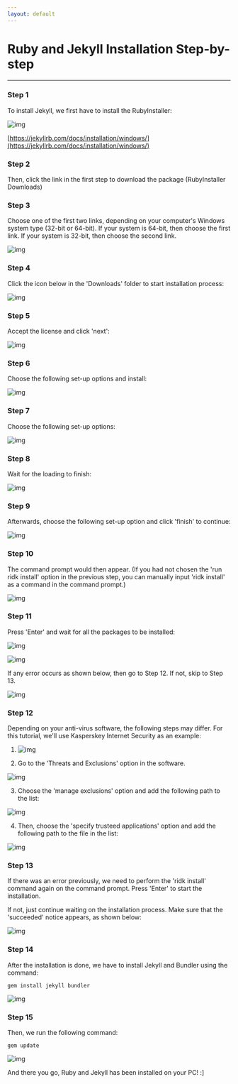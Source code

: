 ```yaml
---
layout: default
---
```


# Ruby and Jekyll Installation Step-by-step
----

### Step 1
To install Jekyll, we first have to install the RubyInstaller:

![img](https://raw.githubusercontent.com/UI-FASILKOM-OS/extra182/master/SandBox/nardienapratama/img/installjekyll.JPG)

[https://jekyllrb.com/docs/installation/windows/](https://jekyllrb.com/docs/installation/windows/)

### Step 2
Then, click the link in the first step to download the package (RubyInstaller Downloads)

### Step 3
Choose one of the first two links, depending on your computer's Windows system type (32-bit or 64-bit). If your system is 64-bit, then choose the first link. If your system is 32-bit, then choose the second link.

![img](https://raw.githubusercontent.com/UI-FASILKOM-OS/extra182/master/SandBox/nardienapratama/img/rubyinstaller.png)

### Step 4
Click the icon below in the 'Downloads' folder to start installation process:

![img](https://raw.githubusercontent.com/UI-FASILKOM-OS/extra182/master/SandBox/nardienapratama/img/rubyinstallericon.JPG)

### Step 5
Accept the license and click 'next':

![img](https://raw.githubusercontent.com/UI-FASILKOM-OS/extra182/master/SandBox/nardienapratama/img/ruby-jekyll-00.jpg)

### Step 6
Choose the following set-up options and install:

![img](https://raw.githubusercontent.com/UI-FASILKOM-OS/extra182/master/SandBox/nardienapratama/img/ruby-jekyll-01.jpg)

### Step 7
Choose the following set-up options:

![img](https://raw.githubusercontent.com/UI-FASILKOM-OS/extra182/master/SandBox/nardienapratama/img/ruby-jekyll-02.jpg)

### Step 8
Wait for the loading to finish:

![img](https://raw.githubusercontent.com/UI-FASILKOM-OS/extra182/master/SandBox/nardienapratama/img/ruby-jekyll-03.jpg)

### Step 9
Afterwards, choose the following set-up option and click 'finish' to continue:

![img](https://raw.githubusercontent.com/UI-FASILKOM-OS/extra182/master/SandBox/nardienapratama/img/ruby-jekyll-04.jpg)

### Step 10
The command prompt would then appear. (If you had not chosen the 'run ridk install' option in the previous step, you can manually input 'ridk install' as a command in the command prompt.)

![img](https://raw.githubusercontent.com/UI-FASILKOM-OS/extra182/master/SandBox/nardienapratama/img/ruby-jekyll-05.jpg)

### Step 11
Press 'Enter' and wait for all the packages to be installed:

![img](https://raw.githubusercontent.com/UI-FASILKOM-OS/extra182/master/SandBox/nardienapratama/img/ruby-jekyll-06.jpg)

![img](https://raw.githubusercontent.com/UI-FASILKOM-OS/extra182/master/SandBox/nardienapratama/img/ruby-jekyll-07.jpg)

If any error occurs as shown below, then go to Step 12. If not, skip to Step 13.

![img](https://raw.githubusercontent.com/UI-FASILKOM-OS/extra182/master/SandBox/nardienapratama/img/ruby-jekyll-08.jpg)

### Step 12
Depending on your anti-virus software, the following steps may differ. For this tutorial, we'll use Kasperskey Internet Security as an example:

1. ![img](https://raw.githubusercontent.com/UI-FASILKOM-OS/extra182/master/SandBox/nardienapratama/img/ruby-jekyll-09.jpg)


2. Go to the 'Threats and Exclusions' option in the software.

![img](https://raw.githubusercontent.com/UI-FASILKOM-OS/extra182/master/SandBox/nardienapratama/img/ruby-jekyll-10.jpg)

3. Choose the 'manage exclusions' option and add the following path to the list:

![img](https://raw.githubusercontent.com/UI-FASILKOM-OS/extra182/master/SandBox/nardienapratama/img/ruby-jekyll-11.jpg)

4. Then, choose the 'specify trusteed applications' option and add the following path to the file in the list:

![img](https://raw.githubusercontent.com/UI-FASILKOM-OS/extra182/master/SandBox/nardienapratama/img/ruby-jekyll-12.jpg)

### Step 13
If there was an error previously, we need to perform the 'ridk install' command again on the command prompt. Press 'Enter' to start the installation.

If not, just continue waiting on the installation process. Make sure that the 'succeeded' notice appears, as shown below:

![img](https://raw.githubusercontent.com/UI-FASILKOM-OS/extra182/master/SandBox/nardienapratama/img/ruby-jekyll-13.jpg)

### Step 14
After the installation is done, we have to install Jekyll and Bundler using the command:

```
gem install jekyll bundler
```

![img](https://raw.githubusercontent.com/UI-FASILKOM-OS/extra182/master/SandBox/nardienapratama/img/ruby-jekyll-14.jpg)

### Step 15
Then, we run the following command:

```
gem update
```
![img](https://raw.githubusercontent.com/UI-FASILKOM-OS/extra182/master/SandBox/nardienapratama/img/ruby-jekyll-15.jpg)



And there you go, Ruby and Jekyll has been installed on your PC! :]



